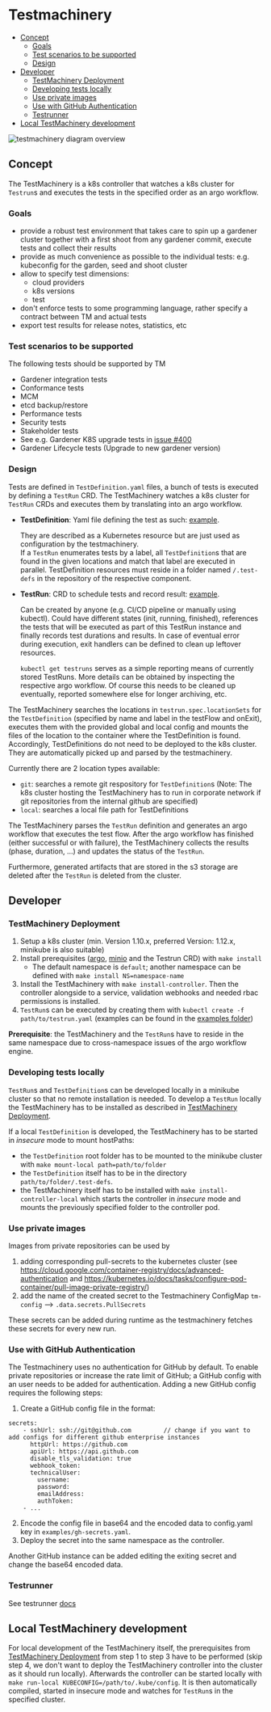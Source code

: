 # Testmachinery <!-- omit in toc -->

- [Concept](#concept)
  - [Goals](#goals)
  - [Test scenarios to be supported](#test-scenarios-to-be-supported)
  - [Design](#design)
- [Developer](#developer)
  - [TestMachinery Deployment](#testmachinery-deployment)
  - [Developing tests locally](#developing-tests-locally)
  - [Use private images](#use-private-images)
  - [Use with GitHub Authentication](#use-with-github-authentication)
  - [Testrunner](#testrunner)
- [Local TestMachinery development](#local-testmachinery-development)

![testmachinery diagram overview](test_machinary_overview.png)


## Concept

The TestMachinery is a k8s controller that watches a k8s cluster for `Testrun`s and executes the tests in the specified order as an argo workflow.

### Goals

- provide a robust test environment that takes care to spin up a gardener cluster together with a first shoot from any gardener commit, execute tests and collect their results
- provide as much convenience as possible to the individual tests: e.g. kubeconfig for the garden, seed and shoot cluster
- allow to specify test dimensions:
  - cloud providers
  - k8s versions
  - test
- don't enforce tests to some programming language, rather specify a contract between TM and actual tests
- export test results for release notes, statistics, etc

### Test scenarios to be supported

The following tests should be supported by TM

- Gardener integration tests
- Conformance tests
- MCM
- etcd backup/restore
- Performance tests
- Security tests
- Stakeholder tests
- See e.g. Gardener K8S upgrade tests in [issue #400](https://github.com/gardener/gardener/issues/400)
- Gardener Lifecycle tests (Upgrade to new gardener version)

### Design

Tests are defined in `TestDefinition.yaml` files, a bunch of tests is executed by defining a `TestRun` CRD. The TestMachinery watches a k8s cluster for `TestRun` CRDs and executes them by translating into an argo workflow.


- **TestDefinition**: Yaml file defining the test as such: [example](../examples/GuestbookTestDef.yaml).

    They are described as a Kubernetes resource but are just used as configuration by the testmachinery.<br>
    If a `TestRun` enumerates tests by a label, all `TestDefinition`s that are found in the given locations and match that label are executed in parallel.
    TestDefinition resources must reside in a folder named `/.test-defs` in the repository of the respective component.
- **TestRun**: CRD to schedule tests and record result: [example](../examples/int-testrun.yaml).

  Can be created by anyone (e.g. CI/CD pipeline or manually using kubectl).
  Could have different states (init, running, finished), references the tests that will be executed as part of this TestRun instance and finally records test durations and results.
  In case of eventual error during execution, exit handlers can be defined to clean up leftover resources.

  `kubectl get testruns` serves as a simple reporting means of currently stored TestRuns.
  More details can be obtained by inspecting the respective argo workflow.
  Of course this needs to be cleaned up eventually, reported somewhere else for longer archiving, etc.

The TestMachinery searches the locations in `testrun.spec.locationSets` for the `TestDefinition` (specified by name and label in the testFlow and onExit), executes them with the provided global and local config and mounts the files of the location to the container where the TestDefinition is found.
Accordingly, TestDefinitions do not need to be deployed to the k8s cluster.
They are automatically picked up and parsed by the testmachinery.

Currently there are 2 location types available:

- `git`: searches a remote git respository for `TestDefinition`s (Note: The k8s cluster hosting the TestMachinery has to run in corporate network if git repositories from the internal github are specified)
- `local`: searches a local file path for TestDefinitions

The TestMachinery parses the `TestRun` definition and generates an argo workflow that executes the test flow.
After the argo workflow has finished (either successful or with failure), the TestMachinery collects the results (phase, duration, ...) and updates the status of the `TestRun`.

Furthermore, generated artifacts that are stored in the s3 storage are deleted after the `TestRun` is deleted from the cluster.


## Developer
### TestMachinery Deployment

1. Setup a k8s cluster (min. Version 1.10.x, preferred Version: 1.12.x, minikube is also suitable)
2. Install prerequisites ([argo](https://github.com/argoproj/argo), [minio](https://www.minio.io/) and the Testrun CRD) with `make install`
    * The default namespace is `default`; another namespace can be defined with `make install NS=namespace-name`
3. Install the TestMachinery with `make install-controller`. Then the controller alongside to a service, validation webhooks and needed rbac permissions is installed.
4. `TestRun`s can be executed by creating them with `kubectl create -f path/to/testrun.yaml` (examples can be found in the [examples folder](examples))

**Prerequisite**: the TestMachinery and the `TestRun`s have to reside in the same namespace due to cross-namespace issues of the argo workflow engine.

### Developing tests locally

`TestRun`s and `TestDefinition`s can be developed locally in a minikube cluster so that no remote installation is needed.
To develop a `TestRun` locally the TestMachinery has to be installed as described in [TestMachinery Deployment](#TestMachinery-Deployment).

If a local `TestDefinition` is developed, the TestMachinery has to be started in _insecure_ mode to mount hostPaths:

- the `TestDefinition` root folder has to be mounted to the minikube cluster with `make mount-local path=path/to/folder`
- the `TestDefinition` itself has to be in the directory `path/to/folder/.test-defs`.
- the TestMachinery itself has to be installed with `make install-controller-local` which starts the controller in _insecure_ mode and mounts the previously specified folder to the controller pod.

### Use private images

Images from private repositories can be used by

1. adding corresponding pull-secrets to the kubernetes cluster (see https://cloud.google.com/container-registry/docs/advanced-authentication and https://kubernetes.io/docs/tasks/configure-pod-container/pull-image-private-registry/)
2. add the name of the created secret to the Testmachinery ConfigMap `tm-config` --> `.data.secrets.PullSecrets`

These secrets can be added during runtime as the testmachinery fetches these secrets for every new run.

### Use with GitHub Authentication

The Testmachinery uses no authentication for GitHub by default.
To enable private repositories or increase the rate limit of GitHub; a GitHub config with an user needs to be added for authentication.
Adding a new GitHub config requires the following steps:

1. Create a GitHub config file in the format:
```
secrets:
    - sshUrl: ssh://git@github.com         // change if you want to add configs for different github enterprise instances
      httpUrl: https://github.com
      apiUrl: https://api.github.com
      disable_tls_validation: true
      webhook_token:
      technicalUser:
        username:
        password:
        emailAddress:
        authToken:
    - ...
```
2. Encode the config file in base64 and the encoded data to config.yaml key in `examples/gh-secrets.yaml`.
3. Deploy the secret into the same namespace as the controller.

Another GitHub instance can be added editing the exiting secret and change the base64 encoded data.

### Testrunner
See testrunner [docs](docs/Testrunner.md)

## Local TestMachinery development

For local development of the TestMachinery itself, the prerequisites from [TestMachinery Deployment](#TestMachinery-Deployment) from step 1 to step 3 have to be performed (skip step 4, we don't want to deploy the TestMachinery controller into the cluster as it should run locally).
Afterwards the controller can be started locally with `make run-local KUBECONFIG=/path/to/.kube/config`.
It is then automatically compiled, started in insecure mode and watches for `TestRun`s in the specified cluster.